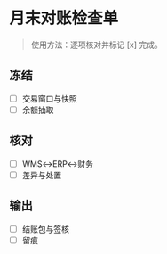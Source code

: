 # 月末对账检查单

> 使用方法：逐项核对并标记 [x] 完成。

## 冻结

- [ ] 交易窗口与快照
- [ ] 余额抽取

## 核对

- [ ] WMS↔ERP↔财务
- [ ] 差异与处置

## 输出

- [ ] 结账包与签核
- [ ] 留痕
